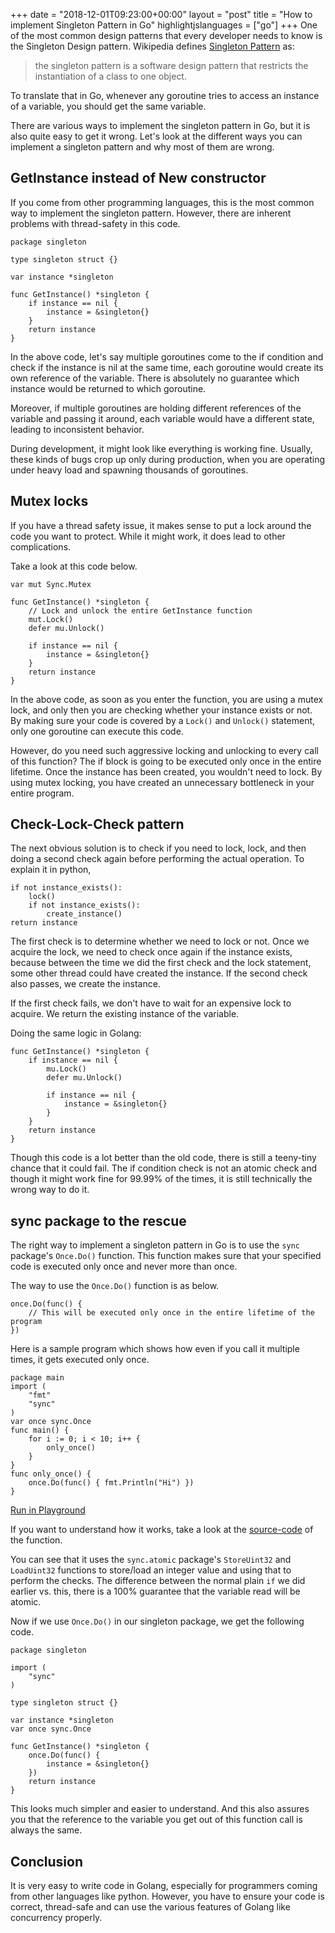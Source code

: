 +++
date = "2018-12-01T09:23:00+00:00"
layout = "post"
title = "How to implement Singleton Pattern in Go"
highlightjslanguages = ["go"]
+++
One of the most common design patterns that every developer needs to know is the Singleton Design pattern. Wikipedia defines [Singleton Pattern](https://en.wikipedia.org/wiki/Singleton_pattern) as:

> the singleton pattern is a software design pattern that restricts the instantiation of a class to one object. 

To translate that in Go, whenever any goroutine tries to access an instance of a variable, you should get the same variable. 

There are various ways to implement the singleton pattern in Go, but it is also quite easy to get it wrong. Let's look at the different ways you can implement a singleton pattern and why most of them are wrong.

## GetInstance instead of New constructor

If you come from other programming languages, this is the most common way to implement the singleton pattern. However, there are inherent problems with thread-safety in this code. 

    package singleton

    type singleton struct {}

    var instance *singleton

    func GetInstance() *singleton {
        if instance == nil {
            instance = &singleton{}
        }
        return instance
    }

In the above code, let's say multiple goroutines come to the if condition and check if the instance is nil at the same time, each goroutine would create its own reference of the variable. There is absolutely no guarantee which instance would be returned to which goroutine. 

Moreover, if multiple goroutines are holding different references of the variable and passing it around, each variable would have a different state, leading to inconsistent behavior.

During development, it might look like everything is working fine. Usually, these kinds of bugs crop up only during production, when you are operating under heavy load and spawning thousands of goroutines.  


## Mutex locks

If you have a thread safety issue, it makes sense to put a lock around the code you want to protect. While it might work, it does lead to other complications. 

Take a look at this code below. 

    var mut Sync.Mutex

    func GetInstance() *singleton {
        // Lock and unlock the entire GetInstance function
        mut.Lock()
        defer mu.Unlock()

        if instance == nil {
            instance = &singleton{}
        }
        return instance
    }

In the above code, as soon as you enter the function, you are using a mutex lock, and only then you are checking whether your instance exists or not. By making sure your code is covered by a `Lock()` and `Unlock()` statement, only one goroutine can execute this code.

However, do you need such aggressive locking and unlocking to every call of this function? The if block is going to be executed only once in the entire lifetime. Once the instance has been created, you wouldn't need to lock. By using mutex locking, you have created an unnecessary bottleneck in your entire program.


## Check-Lock-Check pattern

The next obvious solution is to check if you need to lock, lock, and then doing a second check again before performing the actual operation. To explain it in python, 

    if not instance_exists():
        lock()
        if not instance_exists():
            create_instance()
    return instance

The first check is to determine whether we need to lock or not. Once we acquire the lock, we need to check once again if the instance exists, because between the time we did the first check and the lock statement, some other thread could have created the instance. If the second check also passes, we create the instance. 

If the first check fails, we don't have to wait for an expensive lock to acquire. We return the existing instance of the variable. 

Doing the same logic in Golang:

    func GetInstance() *singleton {
        if instance == nil {
            mu.Lock()
            defer mu.Unlock()

            if instance == nil {
                instance = &singleton{}
            }
        }
        return instance
    }

Though this code is a lot better than the old code, there is still a teeny-tiny chance that it could fail. The if condition check is not an atomic check and though it might work fine for 99.99% of the times, it is still technically the wrong way to do it. 

## sync package to the rescue
The right way to implement a singleton pattern in Go is to use the `sync` package's `Once.Do()` function. This function makes sure that your specified code is executed only once and never more than once.

The way to use the `Once.Do()` function is as below.

    once.Do(func() {
        // This will be executed only once in the entire lifetime of the program
    })

Here is a sample program which shows how even if you call it multiple times, it gets executed only once. 

    package main
    import (
        "fmt"
        "sync"
    )
    var once sync.Once
    func main() {
        for i := 0; i < 10; i++ {
            only_once()
        }
    }
    func only_once() {
        once.Do(func() { fmt.Println("Hi") })
    }
[Run in Playground](https://play.golang.org/p/cryDuoSmGMZ)

If you want to understand how it works, take a look at the [source-code](https://golang.org/src/sync/once.go?s=1137:1164#L25) of the function. 

You can see that it uses the `sync.atomic` package's `StoreUint32` and `LoadUint32` functions to store/load an integer value and using that to perform the checks. The difference between the normal plain `if` we did earlier vs. this, there is a 100% guarantee that the variable read will be atomic.

Now if we use `Once.Do()` in our singleton package, we get the following code.

    package singleton

    import (
        "sync"
    )

    type singleton struct {}

    var instance *singleton
    var once sync.Once

    func GetInstance() *singleton {
        once.Do(func() {
            instance = &singleton{}
        })
        return instance
    }

This looks much simpler and easier to understand. And this also assures you that the reference to the variable you get out of this function call is always the same.

## Conclusion

It is very easy to write code in Golang, especially for programmers coming from other languages like python. However, you have to ensure your code is correct, thread-safe and can use the various features of Golang like concurrency properly.